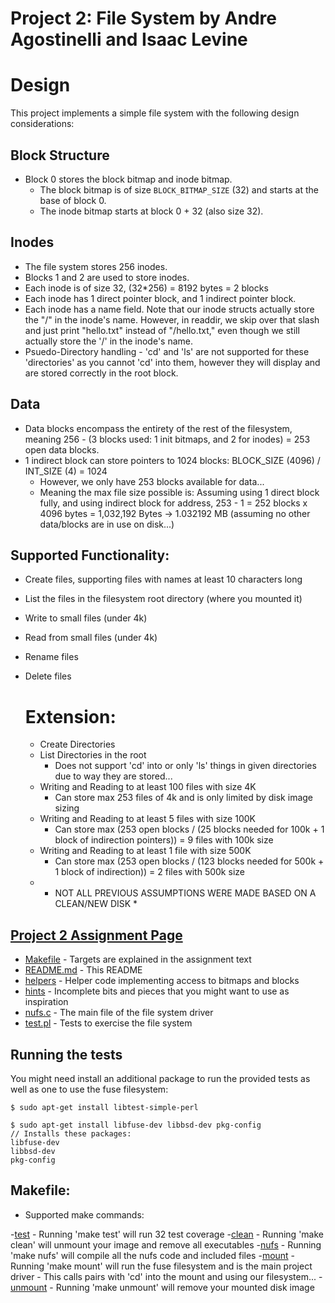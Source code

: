 # Project 2: File System by Andre Agostinelli and Isaac Levine

# Design

This project implements a simple file system with the following design considerations:

## Block Structure

- Block 0 stores the block bitmap and inode bitmap.
  - The block bitmap is of size `BLOCK_BITMAP_SIZE` (32) and starts at the base of block 0.
  - The inode bitmap starts at block 0 + 32 (also size 32).

## Inodes

- The file system stores 256 inodes.
- Blocks 1 and 2 are used to store inodes.
- Each inode is of size 32, (32*256) = 8192 bytes = 2 blocks
- Each inode has 1 direct pointer block, and 1 indirect pointer block.
- Each inode has a name field. Note that our inode structs actually store the "/" in the inode's name. However, in readdir, we skip over that slash and just print "hello.txt" instead of "/hello.txt," even though we still actually store the '/' in the inode's name.
- Psuedo-Directory handling - 'cd' and 'ls' are not supported for these 'directories' as you cannot 'cd' into them, however they will display and are stored correctly in the root block.

## Data

- Data blocks encompass the entirety of the rest of the filesystem, meaning 256 - (3 blocks used: 1 init bitmaps, and 2 for inodes) = 253 open data blocks.
- 1 indirect block can store pointers to 1024 blocks: BLOCK_SIZE (4096) / INT_SIZE (4) = 1024
  - However, we only have 253 blocks available for data...
  - Meaning the max file size possible is: Assuming using 1 direct block fully, and using indirect block for address, 253 - 1 = 252 blocks x 4096 bytes = 1,032,192 Bytes -> 1.032192 MB (assuming no other data/blocks are in use on disk...)

## Supported Functionality:

  - Create files, supporting files with names at least 10 characters long
  - List the files in the filesystem root directory (where you mounted it)
  - Write to small files (under 4k)
  - Read from small files (under 4k)
  - Rename files
  - Delete files

    # Extension:

    - Create Directories
    - List Directories in the root
      - Does not support 'cd' into or only 'ls' things in given directories due to way they are stored...
    - Writing and Reading to at least 100 files with size 4K
      - Can store max 253 files of 4k and is only limited by disk image sizing
    - Writing and Reading to at least 5 files with size 100K
      - Can store max (253 open blocks / (25 blocks needed for 100k + 1 block of indirection pointers)) = 9 files with 100k size
    - Writing and Reading to at least 1 file with size 500K
      - Can store max (253 open blocks / (123 blocks needed for 500k + 1 block of indirection)) = 2 files with 500k size
    - * NOT ALL PREVIOUS ASSUMPTIONS WERE MADE BASED ON A CLEAN/NEW DISK *


## [Project 2 Assignment Page](https://khoury-cs3650.github.io/p2.html)

- [Makefile](Makefile)   - Targets are explained in the assignment text
- [README.md](README.md) - This README
- [helpers](helpers)     - Helper code implementing access to bitmaps and blocks
- [hints](hints)         - Incomplete bits and pieces that you might want to use as inspiration
- [nufs.c](nufs.c)       - The main file of the file system driver
- [test.pl](test.pl)     - Tests to exercise the file system

## Running the tests

You might need install an additional package to run the provided tests as well as one to use the fuse filesystem:

```
$ sudo apt-get install libtest-simple-perl

$ sudo apt-get install libfuse-dev libbsd-dev pkg-config
// Installs these packages:
libfuse-dev
libbsd-dev
pkg-config
```
## Makefile:

  - Supported make commands:
  
  -[test](test) - Running 'make test' will run 32 test coverage 
  -[clean](clean) - Running 'make clean' will unmount your image and remove all executables
  -[nufs](nufs) - Running 'make nufs' will compile all the nufs code and included files
  -[mount](mount) - Running 'make mount' will run the fuse filesystem and is the main project driver
    - This calls pairs with 'cd' into the mount and using our filesystem...
  -[unmount](mount) - Running 'make unmount' will remove your mounted disk image 

